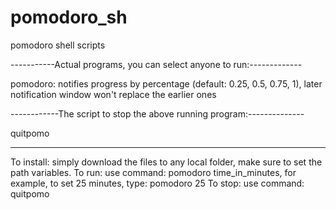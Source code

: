 pomodoro_sh
===========

pomodoro shell scripts


 -----------Actual programs, you can select anyone to run:-------------

pomodoro: notifies progress by percentage (default: 0.25, 0.5, 0.75, 1), later notification window won't replace the earlier ones

------------The script to stop the above running program:--------------

quitpomo

------------
To install: simply download the files to any local folder, make sure to set the path variables.
To run: use command: pomodoro time_in_minutes, for example, to set 25 minutes, type: pomodoro 25
To stop: use command: quitpomo


